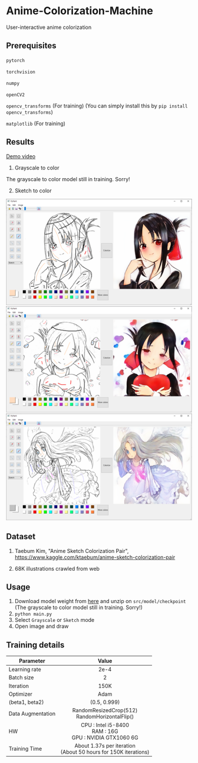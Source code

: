 # Anime-Colorization-Machine

User-interactive anime colorization

Prerequisites
------

  `pytorch`
  
  `torchvision`
  
  `numpy`
  
  `openCV2`
  
  `opencv_transforms` (For training) (You can simply install this by `pip install opencv_transforms`)
  
  `matplotlib` (For training)
  
Results
-----
[Demo video](https://youtu.be/hqbMoQiCGN0)

1. Grayscale to color

  The grayscale to color model still in training. Sorry!

2. Sketch to color

  ![ex_screenshot](./example/7.PNG)
  ![ex_screenshot](./example/6.PNG)
  ![ex_screenshot](./example/3.png)
    
Dataset
------

  1. Taebum Kim, "Anime Sketch Colorization Pair", https://www.kaggle.com/ktaebum/anime-sketch-colorization-pair
  
  2. 68K illustrations crawled from web
  
    
Usage
------

  1. Download model weight from [here](https://drive.google.com/file/d/1ihPLm4mhQYYgSzUdP5-2bfLr0_mhL_ie/view?usp=sharing) and unzip on `src/model/checkpoint`
     (The grayscale to color model still in training. Sorry!)
  2. `python main.py`
  3. Select `Grayscale` or `Sketch` mode
  4. Open image and draw
  
Training details
------

| <center>Parameter</center> | <center>Value</center> |
|:--------|:--------:|
| Learning rate | 2e-4 | 
| Batch size | 2 | 
| Iteration | 150K | 
| Optimizer | Adam |
| (beta1, beta2) | (0.5, 0.999) |
| Data Augmentation | RandomResizedCrop(512)<br>RandomHorizontalFlip() |
| HW | CPU : Intel i5-8400<br>RAM : 16G<br>GPU : NVIDIA GTX1060 6G |
| Training Time | About 1.37s per iteration<br>(About 50 hours for 150K iterations) |
